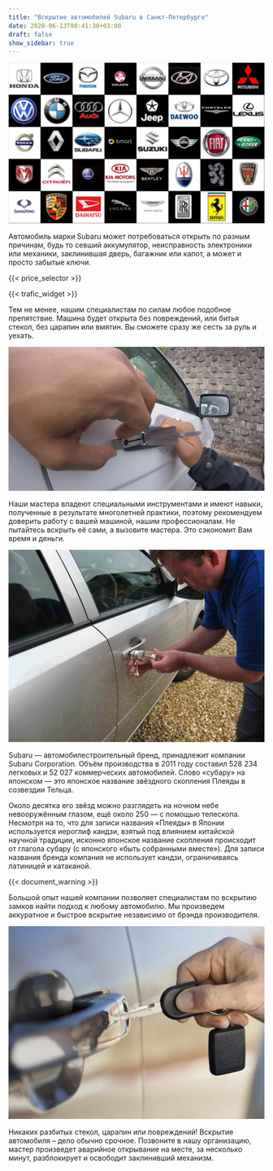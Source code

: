 ```yaml
---
title: "Вскрытие автомобилей Subaru в Санкт-Петербурге"
date: 2020-06-13T00:41:30+03:00
draft: false
show_sidebar: true
---
```


![логотипы авто](car_logo.jpg)

Автомобиль марки Subaru может потребоваться открыть по разным причинам, будь то севший аккумулятор, неисправность электроники или механики, заклинившая дверь, багажник или капот, а может и просто забытые ключи. 

{{< price_selector >}}

{{< trafic_widget >}}

Тем не менее, нашим специалистам по силам любое подобное препятствие. Машина будет открыта без повреждений, или битья стекол, без царапин или вмятин. Вы сможете сразу же сесть за руль и уехать.

![вскрытие машины без повреждений](car.jpg)

Наши мастера владеют специальными инструментами и имеют навыки, полученные в результате многолетней практики, поэтому рекомендуем доверить работу с вашей машиной, нашим профессионалам. Не пытайтесь вскрыть её сами, а вызовите мастера. Это сэкономит Вам время и деньги.

![процесс вскртия авто](car_open.jpg)

Subaru — автомобилестроительный бренд, принадлежит компании Subaru Corporation. Объём производства в 2011 году составил 528 234 легковых и 52 027 коммерческих автомобилей. Слово «субару» на японском — это японское название звёздного скопления Плеяды в созвездии Тельца. 

Около десятка его звёзд можно разглядеть на ночном небе невооружённым глазом, ещё около 250 — с помощью телескопа. Несмотря на то, что для записи названия «Плеяды» в Японии используется иероглиф кандзи, взятый под влиянием китайской научной традиции, исконно японское название скопления происходит от глагола субару (с японского «быть собранными вместе»). Для записи названия бренда компания не использует кандзи, ограничиваясь латиницей и катаканой.

{{< document_warning >}}

Большой опыт нашей компании позволяет специалистам по вскрытию замков найти подход к любому автомобилю. Мы произведем аккуратное и быстрое вскрытие независимо от брэнда производителя. 

![ключ от авто](car_key.jpg)

Никаких разбитых стекол, царапин или повреждений! Вскрытие автомобиля – дело обычно срочное. Позвоните в нашу организацию, мастер произведет аварийное открывание на месте, за несколько минут, разблокирует и освободит заклинивший механизм.
